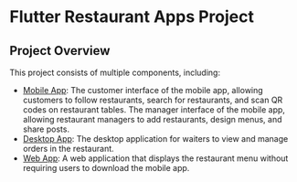 # Flutter Restaurant Apps Project

## Project Overview

This project consists of multiple components, including:

- [Mobile App](https://github.com/alidogangullu/project_mobile): The customer interface of the mobile app, allowing customers to follow restaurants, search for restaurants, and scan QR codes on restaurant tables. The manager interface of the mobile app, allowing restaurant managers to add restaurants, design menus, and share posts.
- [Desktop App](https://github.com/alidogangullu/project_desktop): The desktop application for waiters to view and manage orders in the restaurant.
- [Web App](https://github.com/alidogangullu/project_web): A web application that displays the restaurant menu without requiring users to download the mobile app.
